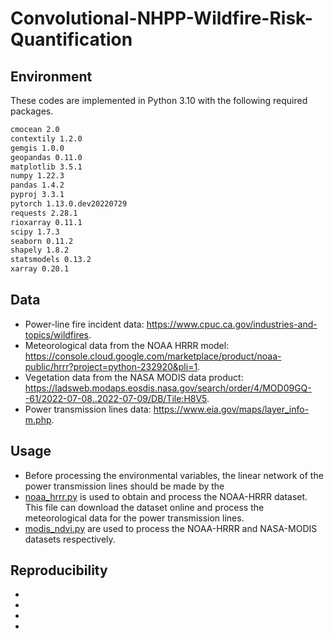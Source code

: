 # Convolutional-NHPP-Wildfire-Risk-Quantification
## Environment
These codes are implemented in Python 3.10 with the following required packages. 
```html
cmocean 2.0
contextily 1.2.0
gemgis 1.0.0
geopandas 0.11.0
matplotlib 3.5.1 
numpy 1.22.3
pandas 1.4.2
pyproj 3.3.1
pytorch 1.13.0.dev20220729
requests 2.28.1
rioxarray 0.11.1
scipy 1.7.3 
seaborn 0.11.2
shapely 1.8.2
statsmodels 0.13.2
xarray 0.20.1
```
## Data 
- Power-line fire incident data: https://www.cpuc.ca.gov/industries-and-topics/wildfires.
- Meteorological data from the NOAA HRRR model: https://console.cloud.google.com/marketplace/product/noaa-public/hrrr?project=python-232920&pli=1.
- Vegetation data from the NASA MODIS data product: https://ladsweb.modaps.eosdis.nasa.gov/search/order/4/MOD09GQ--61/2022-07-08..2022-07-09/DB/Tile:H8V5.
- Power transmission lines data: https://www.eia.gov/maps/layer_info-m.php.
## Usage
- Before processing the environmental variables, the linear network of the power transmission lines should be made by the 
- [noaa_hrrr.py](https://github.com/paper-review111/Convolutional-NHPP-Wildfire-Risk-Quantification-for-Power-Transmission-Lines/blob/main/noaa_hrrr.py) is used to obtain and process the NOAA-HRRR dataset. This file can download the dataset online and process the meteorological data for the power transmission lines. 
- [modis_ndvi.py](https://github.com/paper-review111/Convolutional-NHPP-Wildfire-Risk-Quantification-for-Power-Transmission-Lines/blob/main/modis_ndvi.py) are used to process the NOAA-HRRR and NASA-MODIS datasets respectively.
## Reproducibility
-
-
-
-
